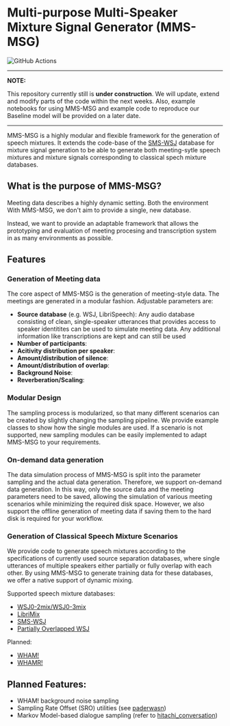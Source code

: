# Multi-purpose Multi-Speaker Mixture Signal Generator (MMS-MSG)

![GitHub Actions](https://github.com/fgnt/mms_msg/actions/workflows/pytest.yml/badge.svg)

---
**NOTE:**

This repository currently still is **under construction**.
We will update, extend and modify parts of the code within the next weeks.
Also, example notebooks for using MMS-MSG and example code to reproduce our 
Baseline model will be provided on a later date. 

---
MMS-MSG is a highly modular and flexible framework for the generation of speech mixtures.
It extends the code-base of the [SMS-WSJ]() database 
for mixture signal generation to be able to generate both meeting-sytle speech mixtures and 
mixture signals corresponding to classical spech mixture databases.



## What is the purpose of MMS-MSG?
Meeting data describes a highly dynamic setting. Both the environment
With MMS-MSG, we don't aim to provide a single, new database.

Instead,  we want to provide an adaptable framework that allows the prototyping and evaluation of meeting 
procesing and transcription system in as many environments as possible.


## Features

### Generation of Meeting data
The core aspect of MMS-MSG is the generation of meeting-style data. The meetings are generated in a modular fashion.
Adjustable parameters are:
 * **Source database** (e.g. WSJ, LibriSpeech): Any audio database consisting of clean, single-speaker utterances 
  that provides access to speaker identitites can be used to simulate meeting data. Any additional information like
  transcriptions are kept and can still be used
 * **Number of participants**: 
 * **Acitivity distribution per speaker**:
 * **Amount/distribution of silence**:
 * **Amount/distribution of overlap**:
 * **Background Noise**:
 * **Reverberation/Scaling**:

### Modular Design
The sampling process is modularized, so that many different scenarios can be created by slightly changing the sampling 
pipeline. We provide example classes to show how the single modules are used. If a scenario is not supported, 
new sampling modules can be easily implemented to adapt MMS-MSG to your requirements.

### On-demand data generation
The data simulation process of MMS-MSG is split into the parameter sampling and the actual data generation.
Therefore, we support on-demand data generation. In this way, only the source data and the meeting parameters need to 
be saved, allowing the simulation of various meeting scenarios while minimizing the required disk space.
However, we also support the offline generation of meeting data if saving them to the hard disk is required for your 
workflow.

### Generation of Classical Speech Mixture Scenarios
We provide code to  generate speech mixtures according to the specifications of currently used source separation databases, where
single utterances of multiple speakers either partially or fully overlap with each other.
By using MMS-MSG to generate training data for these databases, we offer a native support of dynamic mixing.

Supported speech mixture databases:
 * [WSJ0-2mix/WSJ0-3mix]()
 * [LibriMix]()
 * [SMS-WSJ]()
 * [Partially Overlapped WSJ]()

Planned:
 * [WHAM!]()
 * [WHAMR!]()




## Planned Features:
  * WHAM! background noise sampling
  * Sampling Rate Offset (SRO) utilities (see [paderwasn]())
  * Markov Model-based dialogue sampling (refer to [hitachi_conversation]()) 